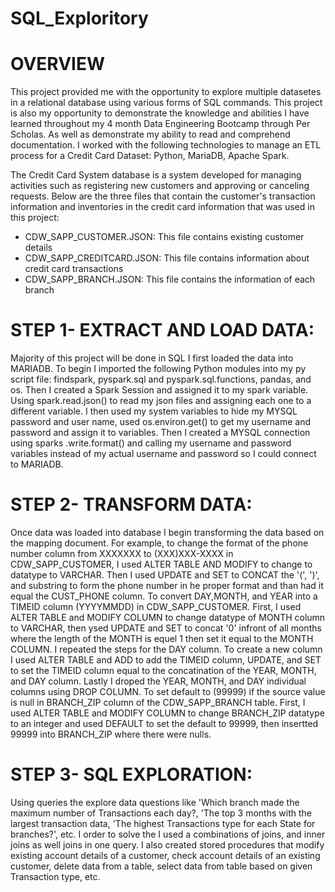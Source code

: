 # SQL_Exploritory
# OVERVIEW
This project provided me with the opportunity to explore multiple datasetes in a relational database using various forms of SQL commands.  This project is also my opportunity to demonstrate the knowledge and abilities I have learned throughout my 4 month Data Engineering Bootcamp through Per Scholas.  As well as demonstrate my ability to read and comprehend documentation.  I worked with the following technologies to manage an ETL process for a Credit Card Dataset: Python, MariaDB, Apache Spark.

The Credit Card System database is a system developed for managing activities such as registering new customers and approving or canceling requests.  Below are the three files that contain the customer's transaction information and inventories in the credit card information that was used in this project:
- CDW_SAPP_CUSTOMER.JSON: This file contains existing customer details
- CDW_SAPP_CREDITCARD.JSON: This file contains information about credit card transactions
- CDW_SAPP_BRANCH.JSON: This file contains the information of each branch

# STEP 1- EXTRACT AND LOAD DATA:
Majority of this project will be done in SQL I first loaded the data into MARIADB.  To begin I imported the following Python modules into my py script file: findspark, pyspark.sql and pyspark.sql.functions, pandas, and os.  Then I created a Spark Session and assigned it to my spark variable.  Using spark.read.json() to read my json files and assigning each one to a different variable.  I then used my system variables to hide my MYSQL password and user name, used os.environ.get() to get my username and password and assign it to variables.  Then I created a MYSQL connection using sparks .write.format() and calling my username and password variables instead of my actual username and password so I could connect to MARIADB.

# STEP 2- TRANSFORM DATA:
Once data was loaded into database I begin transforming the data based on the mapping document.  For example, to change the format of the phone number column from XXXXXXX to (XXX)XXX-XXXX in CDW_SAPP_CUSTOMER, I used ALTER TABLE AND MODIFY to change to datatype to VARCHAR.  Then I used UPDATE and SET to CONCAT the  '(', ')', and substring to form the phone number in he proper format and than had it equal the CUST_PHONE column. To convert DAY,MONTH, and YEAR into a TIMEID column (YYYYMMDD) in CDW_SAPP_CUSTOMER.  First, I used ALTER TABLE and MODIFY COLUMN to change datatype of MONTH column to VARCHAR, then ysed UPDATE and SET to concat '0' infront of all months where the length of the MONTH is equel 1 then set it equal to the MONTH COLUMN.  I repeated the steps for the DAY column.  To create a new column I used ALTER TABLE and ADD to add the TIMEID column, UPDATE, and SET to set the TIMEID column equal to the concatination of the YEAR, MONTH, and DAY column.  Lastly I droped the YEAR, MONTH, and DAY individual columns using DROP COLUMN.  To set default to (99999) if the source value is null in BRANCH_ZIP column of the CDW_SAPP_BRANCH table.  First, I used ALTER TABLE and MODIFY COLUMN to change BRANCH_ZIP datatype to an integer and used DEFAULT to set the default to 99999, then insertted 99999 into BRANCH_ZIP where there were nulls.

# STEP 3- SQL EXPLORATION:
Using queries the explore data questions like 'Which branch made the maximum number of Transactions each day?, 'The top 3 months with the largest transaction data, 'The highest Transactions type for each State for branches?', etc.  I order to solve the I used a combinations of joins, and inner joins as well joins in one query.  I also created stored procedures that modify existing account details of a customer, check account details of an existing customer, delete data from a table, select data from table based on given Transaction type, etc.
